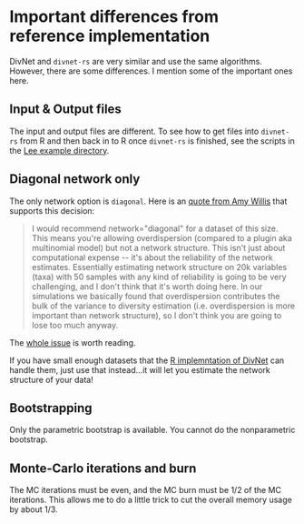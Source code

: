 # Important differences from reference implementation

DivNet and `divnet-rs` are very similar and use the same algorithms.  However,
there are some differences.  I mention some of the important ones here.

## Input & Output files

The input and output files are different.  To see how to get files into
`divnet-rs` from R and then back in to R once `divnet-rs` is finished, see the
scripts in the [Lee example directory](./lee_data).

## Diagonal network only

The only network option is `diagonal`.  Here is an
[quote from Amy Willis](https://github.com/adw96/DivNet/issues/32#issuecomment-521727997)
that supports this decision:

> I would recommend network="diagonal" for a dataset of this size. This means
you're allowing overdispersion (compared to a plugin aka multinomial model) but
not a network structure. This isn't just about computational expense -- it's
about the reliability of the network estimates. Essentially estimating network
structure on 20k variables (taxa) with 50 samples with any kind of reliability
is going to be very challenging, and I don't think that it's worth doing here.
In our simulations we basically found that overdispersion contributes the bulk
of the variance to diversity estimation (i.e. overdispersion is more important
than network structure), so I don't think you are going to lose too much anyway.

The [whole issue](https://github.com/adw96/DivNet/issues/32) is worth reading.

If you have small enough datasets that the
[R implemntation of DivNet](https://github.com/adw96/DivNet) can handle them,
just use that instead...it will let you estimate the network structure of your 
data!

## Bootstrapping

Only the parametric bootstrap is available.  You cannot do the nonparametric
bootstrap.

## Monte-Carlo iterations and burn

The MC iterations must be even, and the MC burn must be 1/2 of the MC
iterations.  This allows me to do a little trick to cut the overall memory usage
by about 1/3.
